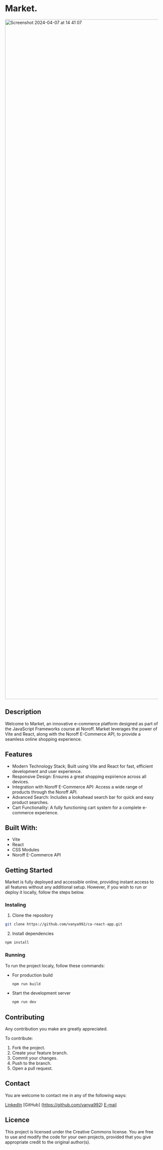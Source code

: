 # Market. 

<img width="2239" alt="Screenshot 2024-04-07 at 14 41 07" src="https://github.com/vanya992/ca-react-app/assets/111580069/29cd03ed-66c3-4df6-8ba9-75c97d0960c5">

## Description

Welcome to Market, an innovative e-commerce platform designed as part of the JavaScript Frameworks course at Noroff. Market leverages the power of Vite and React, along with the Noroff E-Commerce API, to provide a seamless online shopping experience.


## Features 

  - Modern Technology Stack; Built using Vite and React for fast, efficient development and user experience.
  - Responsive Design: Ensures a great shopping expirience across all devices.
  - Integration with Noroff E-Commerce API: Access a wide range of products through the Noroff API.
  - Advanced Search: Includes a lookahead search bar for quick and easy product searches.
  - Cart Functionality: A fully functioning cart system for a complete e-commerce experience.

## Built With:

  - Vite
  - React
  - CSS Modules
  - Noroff E-Commerce API

## Getting Started

Market is fully deployed and accessible online, providing instant access to all features without any additional setup. However, if you wish to run or deploy it locally, follow the steps below.

### Instaling

  1. Clone the repository
  ```bash
  git clone https://github.com/vanya992/ca-react-app.git
  ```

2. Install dependencies
  ```bash
  npm install
  ```

### Running
To run the project localy, follow these commands:

  - For production build
     ```bash
     npm run build
    ```

  - Start the development server
    ```bash
    npm run dev
    ```


## Contributing 
Any contribution you make are greatly appreciated.

To contribute:

1. Fork the project.
2. Create your feature branch.
3. Commit your changes.
4. Push to the branch.
5. Open a pull request.

## Contact 

You are welcome to contact me in any of the following ways:

[LinkedIn](https://www.linkedin.com/in/vladimira-dmitrovic-090183249/)
[GitHub] (https://github.com/vanya992)
[E-mail](mailto:vladimiradmitrovic@gmail.com)

## Licence

This project is licensed under the Creative Commons license. You are free to use and modify the code for your own projects, provided that you give appropriate credit to the original author(s).














